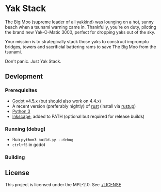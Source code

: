 # Yak Stack

The Big Moo (supreme leader of all yakkind) was lounging on a hot, sunny beach when a tsunami warning came in. Thankfully, you're on duty, piloting the brand new Yak-O-Matic 3000, perfect for dropping yaks out of the sky.

Your mission is to strategically stack those yaks to construct impromptu bridges, towers and sacrificial battering rams to save The Big Moo from the tsunami.

Don't panic. Just Yak Stack.

## Devlopment

### Prerequisites
- [Godot](https://godotengine.org) v4.5.x (but should also work on 4.4.x)
- A recent version (preferably nightly) of [rust](https://rust-lang.org) (install via [rustup](https://rustup.rs))
- [Python 3](https://python.org)
- [Inkscape](https://inkscape.org), added to PATH (optional but required for release builds)

### Running (debug)
- Run `python3 build.py --debug`
- `ctrl+f5` in godot

### Building

## License

This project is licensed under the MPL-2.0. See [./LICENSE](./LICENSE)